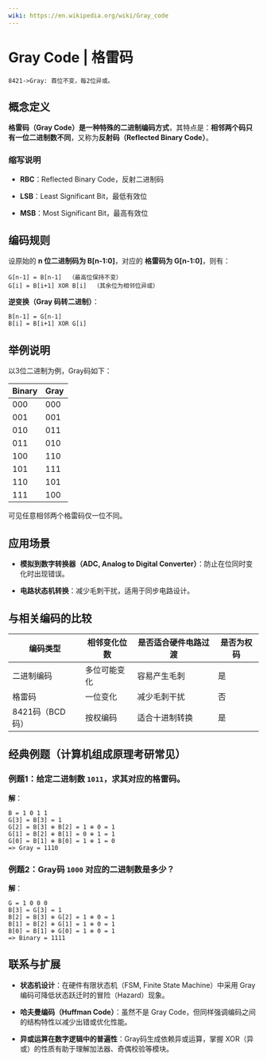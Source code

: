 ```yaml
---
wiki: https://en.wikipedia.org/wiki/Gray_code
---
```


# Gray Code | 格雷码

```
8421->Gray: 首位不变，每2位异或。
```

## 概念定义

**格雷码（Gray Code）**是一种特殊的**二进制编码方式**，其特点是：**相邻两个码只有一位二进制数不同**，又称为**反射码（Reflected Binary Code）**。

### 缩写说明

- **RBC**：Reflected Binary Code，反射二进制码
    
- **LSB**：Least Significant Bit，最低有效位
    
- **MSB**：Most Significant Bit，最高有效位
    

## 编码规则

设原始的 **n 位二进制码为 B[n-1:0]**，对应的 **格雷码为 G[n-1:0]**，则有：

```
G[n-1] = B[n-1]  （最高位保持不变）
G[i] = B[i+1] XOR B[i]  （其余位为相邻位异或）
```

**逆变换（Gray 码转二进制）**：

```
B[n-1] = G[n-1]
B[i] = B[i+1] XOR G[i]
```

## 举例说明

以3位二进制为例，Gray码如下：

|Binary|Gray|
|---|---|
|000|000|
|001|001|
|010|011|
|011|010|
|100|110|
|101|111|
|110|101|
|111|100|

可见任意相邻两个格雷码仅一位不同。

## 应用场景

- **模拟到数字转换器（ADC, Analog to Digital Converter）**：防止在位同时变化时出现错误。
    
- **电路状态机转换**：减少毛刺干扰，适用于同步电路设计。
    

## 与相关编码的比较

|编码类型|相邻变化位数|是否适合硬件电路过渡|是否为权码|
|---|---|---|---|
|二进制编码|多位可能变化|容易产生毛刺|是|
|格雷码|一位变化|减少毛刺干扰|否|
|8421码（BCD码）|按权编码|适合十进制转换|是|

## 经典例题（计算机组成原理考研常见）

### 例题1：给定二进制数 `1011`，求其对应的格雷码。

**解**：

```
B = 1 0 1 1
G[3] = B[3] = 1
G[2] = B[3] ⊕ B[2] = 1 ⊕ 0 = 1
G[1] = B[2] ⊕ B[1] = 0 ⊕ 1 = 1
G[0] = B[1] ⊕ B[0] = 1 ⊕ 1 = 0
=> Gray = 1110
```

### 例题2：Gray码 `1000` 对应的二进制数是多少？

**解**：

```
G = 1 0 0 0
B[3] = G[3] = 1
B[2] = B[3] ⊕ G[2] = 1 ⊕ 0 = 1
B[1] = B[2] ⊕ G[1] = 1 ⊕ 0 = 1
B[0] = B[1] ⊕ G[0] = 1 ⊕ 0 = 1
=> Binary = 1111
```

## 联系与扩展

- **状态机设计**：在硬件有限状态机（FSM, Finite State Machine）中采用 Gray 编码可降低状态跃迁时的冒险（Hazard）现象。
    
- **哈夫曼编码（Huffman Code）**：虽然不是 Gray Code，但同样强调编码之间的结构特性以减少出错或优化性能。
    
- **异或运算在数字逻辑中的普遍性**：Gray码生成依赖异或运算，掌握 XOR（异或）的性质有助于理解加法器、奇偶校验等模块。
    